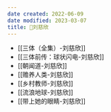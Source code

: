 ```yaml
---
date created: 2022-06-09
date modified: 2023-03-07
title: 🧑刘慈欣
---
```


- [[三体（全集）-刘慈欣]]
- [[三体前传：球状闪电-刘慈欣]]
- [[朝闻道-刘慈欣]]
- [[赡养人类-刘慈欣]]
- [[乡村教师-刘慈欣]]
- [[流浪地球-刘慈欣]]
- [[带上她的眼睛-刘慈欣]]

